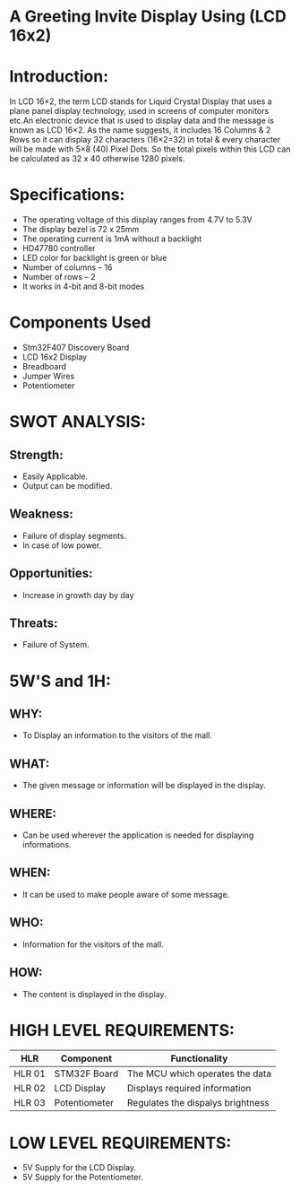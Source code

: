# A Greeting Invite Display Using (LCD 16x2)
# Introduction:
In LCD 16×2, the term LCD stands for Liquid Crystal Display that uses a plane panel display technology, used in screens of computer monitors etc.An electronic device that is used to display data and the message is known as LCD 16×2. As the name suggests, it includes 16 Columns & 2 Rows so it can display 32 characters (16×2=32) in total & every character will be made with 5×8 (40) Pixel Dots. So the total pixels within this LCD can be calculated as 32 x 40 otherwise 1280 pixels.
# Specifications:
* The operating voltage of this display ranges from 4.7V to 5.3V
* The display bezel is 72 x 25mm
* The operating current is 1mA without a backlight
* HD47780 controller
* LED color for backlight is green or blue
* Number of columns – 16
* Number of rows – 2
* It works in 4-bit and 8-bit modes
# Components Used
* Stm32F407 Discovery Board
* LCD 16x2 Display
* Breadboard
* Jumper Wires
* Potentiometer
# SWOT ANALYSIS:
## Strength:
  * Easily Applicable.
  * Output can be modified.  
## Weakness:
  * Failure of display segments.
  * In case of low power.
## Opportunities:
  * Increase in growth day by day
## Threats:
  * Failure of System.
# 5W'S and 1H:
## WHY:
* To Display an information to the visitors of the mall.
## WHAT:
* The given message or information will be displayed in the display.
## WHERE:
* Can be used wherever the application is needed for displaying informations.
## WHEN:
* It can be used to make people aware of some message.
## WHO:
* Information for the visitors of the mall.
## HOW:
* The content is displayed in the display.
# HIGH LEVEL REQUIREMENTS:
|HLR|Component|Functionality|
|---|----|----|
|HLR 01|STM32F Board|The MCU which operates the data|
|HLR 02|LCD Display|Displays required information|
|HLR 03|Potentiometer|Regulates the dispalys brightness|
# LOW LEVEL REQUIREMENTS:
* 5V Supply for the LCD Display.
* 5V Supply for the Potentiometer.
